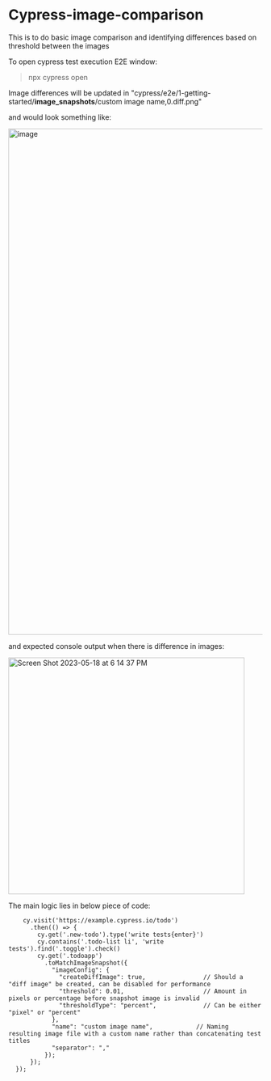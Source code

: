 # Cypress-image-comparison
This is to do basic image comparison and identifying differences based on threshold between the images

To open cypress test execution E2E window:

> npx cypress open

Image differences will be updated in "cypress/e2e/1-getting-started/__image_snapshots__/custom image name,0.diff.png"

and would look something like:

<img width="1001" alt="image" src="https://github.com/leelasriteja/Cypress-image-comparison/assets/29068723/994a3d66-d93a-44f3-9b43-386313973783">

and expected console output when there is difference in images:

<img width="468" alt="Screen Shot 2023-05-18 at 6 14 37 PM" src="https://github.com/leelasriteja/Cypress-image-comparison/assets/29068723/1149a4e2-be0d-4ba7-928c-23dbaa86b9f6">

The main logic lies in below piece of code: 

``` it('toMatchImageSnapshot - element', () => {
    cy.visit('https://example.cypress.io/todo')
      .then(() => {
        cy.get('.new-todo').type('write tests{enter}')
        cy.contains('.todo-list li', 'write tests').find('.toggle').check()
        cy.get('.todoapp')
          .toMatchImageSnapshot({
            "imageConfig": {
              "createDiffImage": true,                // Should a "diff image" be created, can be disabled for performance
              "threshold": 0.01,                      // Amount in pixels or percentage before snapshot image is invalid
              "thresholdType": "percent",             // Can be either "pixel" or "percent"
            },
            "name": "custom image name",            // Naming resulting image file with a custom name rather than concatenating test titles
            "separator": ","
          });
      });
  }); 

